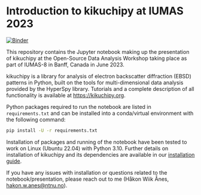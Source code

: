 # Introduction to kikuchipy at IUMAS 2023

[![Binder](https://mybinder.org/badge_logo.svg)](https://mybinder.org/v2/gh/hakonanes/kikuchipy-iumas2023/HEAD)

This repository contains the Jupyter notebook making up the presentation of kikuchipy at the Open-Source Data Analysis Workshop taking place as part of IUMAS-8 in Banff, Canada in June 2023.

kikuchipy is a library for analysis of electron backscatter diffraction (EBSD) patterns in Python, built on the tools for multi-dimensional data analysis provided by the HyperSpy library.
Tutorials and a complete description of all functionality is available at https://kikuchipy.org.

Python packages required to run the notebook are listed in `requirements.txt` and can be installed into a conda/virtual environment with the following command:

```bash
pip install -U -r requirements.txt
```

Installation of packages and running of the notebook have been tested to work on Linux (Ubuntu 22.04) with Python 3.10.
Further details on installation of kikuchipy and its dependencies are available in our [installation guide](https://kikuchipy.org/en/stable/user/installation.html).

If you have any issues with installation or questions related to the notebook/presentation, please reach out to me (Håkon Wiik Ånes, hakon.w.anes@ntnu.no).
